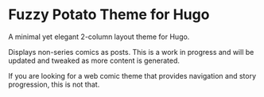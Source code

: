 # Fuzzy Potato Theme for Hugo

A minimal yet elegant 2-column layout theme for Hugo.

Displays non-series comics as posts. This is a work in progress and will be updated and tweaked as more content is generated.

If you are looking for a web comic theme that provides navigation and story progression, this is not that.